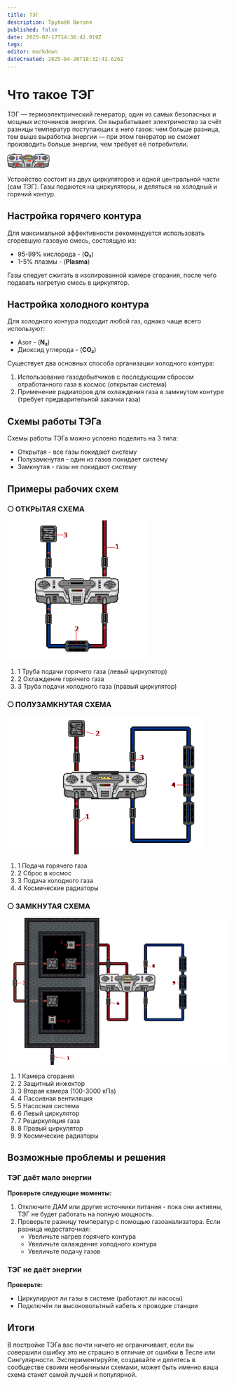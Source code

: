 ```yaml
---
title: ТЭГ
description: Трубоёб Виталя
published: false
date: 2025-07-17T14:36:42.919Z
tags: 
editor: markdown
dateCreated: 2025-04-26T18:32:42.626Z
---
```


<div class="teg-guide-container">
  <h1 class="main-title">Что такое ТЭГ</h1>
  <div class="teg-description-box">
    <div class="teg-border-top-line"></div>
    <div class="teg-description-inner">
      <div class="teg-border-left-line"></div>
      <div class="teg-text-block">
        <p>ТЭГ — термоэлектрический генератор, один из самых безопасных и мощных источников энергии. Он вырабатывает электричество за счёт разницы температур поступающих в него газов: чем больше разница, тем выше выработка энергии — при этом генератор не сможет производить больше энергии, чем требует её потребители.</p>
      </div>
      <div class="teg-border-right-line"></div>
    </div>
    <div class="teg-border-bottom-line"></div>
  </div>
<img class="main" src="/guides/engineering/teg/teg.gif">
<p>Устройство состоит из двух циркуляторов и одной центральной части (сам ТЭГ). Газы подаются на циркуляторы, и деляться на холодный и горячий контур. </p>

<h2 class="section-title">Настройка горячего контура</h2>

<p>Для максимальной эффективности рекомендуется использовать сгоревшую газовую смесь, состоящую из:</p>
<ul class="styled-list">
  <li>95-99% кислорода <span> - (<b class="O2">O₂</b>)</span></li>
  <li>1-5% плазмы <span> - (<b class="Plasma">Plasma</b>)</span></li>
  </ul>
  <p>Газы следует сжигать в изолированной камере сгорания, после чего подавать нагретую смесь в циркулятор.</p>

<h2 class="section-title">Настройка холодного контура</h2>

<p>Для холодного контура подходит любой газ, однако чаще всего используют:</p>
<ul class="styled-list">
	<li>Азот <span> - (<b class="N2">N₂</b>)</span></li>
  <li>Диоксид углерода <span> - (<b class="CO2">CO₂</b>)</span></li>
</ul>
<p>Существует два основных способа организации холодного контура:</p>
<ol class="numbered-list">
  <li>Использование газодобытчиков с последующим сбросом отработанного газа в космос (открытая система)</li>
  <li>Применение радиаторов для охлаждения газа в замкнутом контуре (требует предварительной закачки газа)</li>
</ol>

<h2 class="section-title">Схемы работы ТЭГа</h2>

<p>Схемы работы ТЭГа можно условно поделить на 3 типа:</p>
<ul class="styled-list">
  <li>Открытая - все газы покидают систему</li>
  <li>Полузамкнутая - один из газов покидает систему</li>
  <li>Замкнутая - газы не покидают систему</li>
</ul>

<h2 class="section-title">Примеры рабочих схем</h2>

<div class="teg-schemes">
	<!-- Открытая схема -->
  <div class="scheme-wrapper">
    <div class="scheme-header" style="--accent-color: #ff5e5e;">
      <h3>⎔ ОТКРЫТАЯ СХЕМА</h3>
    </div>
    <div class="scheme-container">
      <div class="scheme-visual">
        <img class="zoomable" src="/guides/engineering/teg/123.png" alt="Открытая схема ТЭГ"/>
      </div>
      <div class="scheme-divider"></div>
      <div class="scheme-info">
        <ol class="scheme-steps">
          <li><span>1</span> Труба подачи горячего газа (левый циркулятор)</li>
          <li><span>2</span> Охлаждение горячего газа</li>
          <li><span>3</span> Труба подачи холодного газа (правый циркулятор)</li>
        </ol>
      </div>
    </div>
  </div>
  <!-- Полузамкнутая схема -->
  <div class="scheme-wrapper">
    <div class="scheme-header" style="--accent-color: #5e8cff;">
      <h3>⎔ ПОЛУЗАМКНУТАЯ СХЕМА</h3>
    </div>
    <div class="scheme-container">
      <div class="scheme-visual">
        <img class="zoomable" src="/guides/engineering/teg/12345.png" alt="Полузамкнутая схема ТЭГ"/>
      </div>
      <div class="scheme-divider"></div>
      <div class="scheme-info">
        <ol class="scheme-steps">
          <li><span>1</span> Подача горячего газа</li>
          <li><span>2</span> Сброс в космос</li>
          <li><span>3</span> Подача холодного газа</li>
          <li><span>4</span> Космические радиаторы</li>
        </ol>
      </div>
    </div>
  </div>
  <!-- Замкнутая схема -->
  <div class="scheme-wrapper">
    <div class="scheme-header" style="--accent-color: #5eff8c;">
      <h3>⎔ ЗАМКНУТАЯ СХЕМА</h3>
    </div>
    <div class="scheme-container">
      <div class="scheme-visual">
        <img class="zoomable" src="/guides/engineering/teg/123456.png" alt="Замкнутая схема ТЭГ" style="max-height: none; height: auto;"/>
      </div>
      <div class="scheme-divider"></div>
      <div class="scheme-info">
        <ol class="scheme-steps">
          <li><span>1</span> Камера сгорания</li>
          <li><span>2</span> Защитный инжектор</li>
          <li><span>3</span> Вторая камера (100-3000 кПа)</li>
          <li><span>4</span> Пассивная вентиляция</li>
          <li><span>5</span> Насосная система</li>
          <li><span>6</span> Левый циркулятор</li>
          <li><span>7</span> Рециркуляция газа</li>
          <li><span>8</span> Правый циркулятор</li>
          <li><span>9</span> Космические радиаторы</li>
        </ol>
      </div>
    </div>
  </div>
</div>

<h2 class="section-title">Возможные проблемы и решения</h2>

<div class="issue-box">
  <div>
  <h3 class="issue-title">ТЭГ даёт мало энергии</h3>
  </div>
  <div></div>
  <div><p><strong>Проверьте следующие моменты:</strong></p>
  <ol class="numbered-list">
    <li>Отключите ДАМ или другие источники питания - пока они активны, ТЭГ не будет работать на полную мощность.</li>
    <li>Проверьте разницу температур с помощью газоанализатора. Если разница недостаточная:
      <ul class="styled-list">
        <li>Увеличьте нагрев горячего контура</li>
        <li>Увеличьте охлаждение холодного контура</li>
        <li>Увеличьте подачу газов</li>
      </ul>
    </li>
  </ol>
  </div>
</div>
<div class="issue-box">
  <div>
  <h3 class="issue-title">ТЭГ не даёт энергии</h3>
  </div>
  <div></div>
  <div>
  <p><strong>Проверьте:</strong></p>
  <ul class="styled-list">
    <li>Циркулируют ли газы в системе (работают ли насосы)</li>
    <li>Подключён ли высоковольтный кабель к проводке станции</li>
  </ul>
    </div>
</div>

<h2 class="section-title">Итоги</h2>

<div class="conclusion-text"><p> В постройке ТЭГа вас почти ничего не ограничивает, если вы совершили ошибку это не страшно в отличие от ошибки в Тесле или Сингулярности. Экспериментируйте, создавайте и делитесь в сообществе своими необычными схемами, может быть именно ваша схема станет самой лучшей и популярной. </p> </div></div>